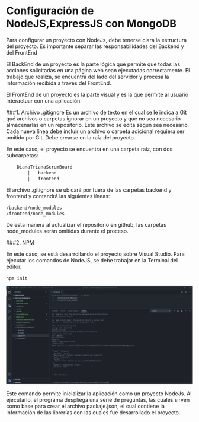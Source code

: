# Configuración de NodeJS,ExpressJS con MongoDB 

Para configurar un proyecto con NodeJs, debe tenerse clara la estructura del proyecto. Es importante separar las responsabilidades del Backend y del FrontEnd

El BackEnd de un proyecto es la parte lógica que permite que todas las acciones solicitadas en una página web sean ejecutadas correctamente. El trabajo que realiza, se encuentra del lado del servidor y procesa la información recibida a través del FrontEnd.

El FrontEnd de un proyecto es la parte visual y es la que permite al usuario interactuar con una aplicación.

###1. Archivo .gitignore
Es un archivo de texto en el cual se le indica a Git qué archivos o carpetas ignorar en un proyecto y que no sea necesario almacenarlas en un repositorio.
Este archivo se edita según sea necesario. Cada nueva línea debe incluir un archivo o carpeta adicional requiera ser omitido por Git. Debe crearse en la raíz del proyecto.

En este caso, el proyecto se encuentra en una carpeta raíz, con dos subcarpetas:


		DianaTrianaScrumBoard
			|   backend
			|   frontend

El archivo .gitignore se ubicará por fuera de las carpetas backend y frontend y contendrá las siguientes líneas:

```
/backend/node_modules
/frontend/node_modules
```
De esta manera al actualizar el repositorio en github, las carpetas node_modules serán omitidas durante el proceso.



###2. NPM

En este caso, se está desarrollando el proyecto sobre Visual Studio. Para ejecutar los comandos de NodeJS, se debe trabajar en la Terminal del editor.

```
npm init
```

![](https://github.com/dianaeleira/DianaTrianaScrumBoard/blob/master/assets/img/npm_init.png)

Este comando permite inicializar la aplicación como un proyecto NodeJs. Al ejecutarlo, el programa despliega una serie de preguntas, las cuales sirven como base para crear el archivo packaje.json, el cual contiene la información de las librerías con las cuales fue desarrollado el proyecto.